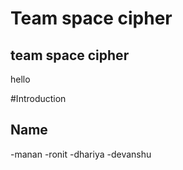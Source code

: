 # Team space cipher

## team space cipher
hello

#Introduction
## Name
-manan
-ronit
-dhariya
-devanshu
